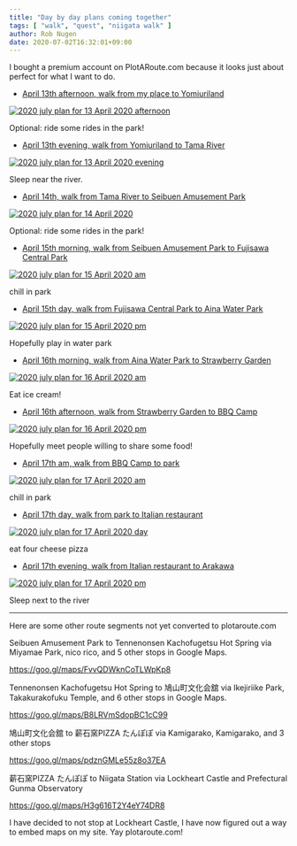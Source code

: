 ```yaml
---
title: "Day by day plans coming together"
tags: [ "walk", "quest", "niigata walk" ]
author: Rob Nugen
date: 2020-07-02T16:32:01+09:00
---
```


I bought a premium account on PlotARoute.com because it looks just about perfect for what I want to do.

* [April 13th afternoon, walk from my place to Yomiuriland](https://www.plotaroute.com/route/1189743?units=km)

[![2020 july plan for 13 April 2020 afternoon](//b.robnugen.com/quests/walk-to-niigata/2020/route_plans/as-of-july/thumbs/2020_july_03_plan_for_13_April_2021_afternoon.png)](https://www.plotaroute.com/route/1189743?units=km)

Optional: ride some rides in the park!

* [April 13th evening, walk from Yomiuriland to Tama River](https://www.plotaroute.com/route/1189775?units=km)

[![2020 july plan for 13 April 2020 evening](//b.robnugen.com/quests/walk-to-niigata/2020/route_plans/as-of-july/thumbs/2020_july_14_plan_for_13_April_2021_evening.png)](https://www.plotaroute.com/route/1189775?units=km)

Sleep near the river.

* [April 14th, walk from Tama River to Seibuen Amusement Park](https://www.plotaroute.com/route/1189801?units=km)

[![2020 july plan for 14 April 2020](//b.robnugen.com/quests/walk-to-niigata/2020/route_plans/as-of-july/thumbs/2020_july_03_plan_for_14_April_2021.png)](https://www.plotaroute.com/route/1189801?units=km)

Optional: ride some rides in the park!

* [April 15th morning, walk from Seibuen Amusement Park to Fujisawa Central Park](https://www.plotaroute.com/route/1189816?units=km)

[![2020 july plan for 15 April 2020 am](//b.robnugen.com/quests/walk-to-niigata/2020/route_plans/as-of-july/thumbs/2020_july_03_plan_for_15_April_2021_am.png)](https://www.plotaroute.com/route/1189816?units=km)

chill in park

* [April 15th day, walk from Fujisawa Central Park to Aina Water Park](https://www.plotaroute.com/route/1189817?units=km)

[![2020 july plan for 15 April 2020 pm](//b.robnugen.com/quests/walk-to-niigata/2020/route_plans/as-of-july/thumbs/2020_july_03_plan_for_15_April_2021_pm.png)](https://www.plotaroute.com/route/1189817?units=km)

Hopefully play in water park

* [April 16th morning, walk from Aina Water Park to Strawberry Garden](https://www.plotaroute.com/route/1191394?units=km)

[![2020 july plan for 16 April 2020 am](//b.robnugen.com/quests/walk-to-niigata/2020/route_plans/as-of-july/thumbs/2020_july_03_plan_for_16_April_2021_am.png)](https://www.plotaroute.com/route/1191394?units=km)

Eat ice cream!

* [April 16th afternoon, walk from Strawberry Garden to BBQ Camp](https://www.plotaroute.com/route/1191395?units=km)

[![2020 july plan for 16 April 2020 pm](//b.robnugen.com/quests/walk-to-niigata/2020/route_plans/as-of-july/thumbs/2020_july_03_plan_for_16_April_2021_pm.png)](https://www.plotaroute.com/route/1191395?units=km)

Hopefully meet people willing to share some food!

* [April 17th am, walk from BBQ Camp to park](https://www.plotaroute.com/route/1191456?units=km)

[![2020 july plan for 17 April 2020 am](//b.robnugen.com/quests/walk-to-niigata/2020/route_plans/as-of-july/thumbs/2020_july_03_plan_for_17_April_2021_am.png)](https://www.plotaroute.com/route/1191456?units=km)

chill in park

* [April 17th day, walk from park to Italian restaurant](https://www.plotaroute.com/route/1191457?units=km)

[![2020 july plan for 17 April 2020 day](//b.robnugen.com/quests/walk-to-niigata/2020/route_plans/as-of-july/thumbs/2020_july_03_plan_for_17_April_2021_day.png)](https://www.plotaroute.com/route/1191457?units=km)

eat four cheese pizza

* [April 17th evening, walk from Italian restaurant to Arakawa](https://www.plotaroute.com/route/1191458?units=km)

[![2020 july plan for 17 April 2020 pm](//b.robnugen.com/quests/walk-to-niigata/2020/route_plans/as-of-july/thumbs/2020_july_03_plan_for_17_April_2021_pm.png)](https://www.plotaroute.com/route/1191458?units=km)

Sleep next to the river

- - - -


Here are some other route segments not yet converted to plotaroute.com


Seibuen Amusement Park to Tennenonsen Kachofugetsu Hot Spring via
Miyamae Park, nico rico, and 5 other stops in Google Maps.

https://goo.gl/maps/FvvQDWknCoTLWpKp8

Tennenonsen Kachofugetsu Hot Spring to 鳩山町文化会舘 via Ikejiriike
Park, Takakurakofuku Temple, and 6 other stops in Google Maps.

https://goo.gl/maps/B8LRVmSdopBC1cC99

鳩山町文化会舘 to 薪石窯PIZZA たんぽぽ via Kamigarako, Kamigarako, and
3 other stops

https://goo.gl/maps/pdznGMLe55z8o37EA

薪石窯PIZZA たんぽぽ to Niigata Station via Lockheart Castle and
Prefectural Gunma Observatory

https://goo.gl/maps/H3g616T2Y4eY74DR8

I have decided to not stop at Lockheart Castle, I have now
figured out a way to embed maps on my site. Yay plotaroute.com!
